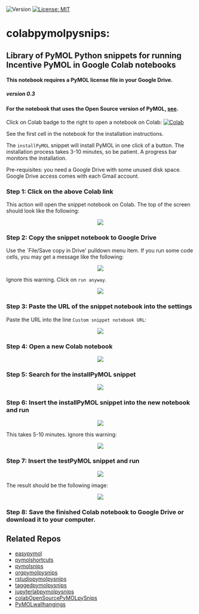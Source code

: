 ![Version](https://img.shields.io/static/v1?label=colabpymolpysnips&message=0.1&color=brightcolor)
[![License: MIT](https://img.shields.io/badge/License-MIT-blue.svg)](https://opensource.org/licenses/MIT)


# colabpymolpysnips: 

## Library of PyMOL Python snippets for running Incentive PyMOL in Google Colab notebooks
#### This notebook requires a PyMOL license file in your Google Drive.
##### version 0.3

#### For the notebook that uses the Open Source version of PyMOL, [see](https://github.com/MooersLab/colabOpenSourcePyMOLpySnips).

Click on Colab badge to the right to open a notebook on Colab:
[![Colab](https://colab.research.google.com/assets/colab-badge.svg)](https://colab.research.google.com/github/Mooerslab/colabpymolpysnips/blob/master/colabIncentivePyMOLpySnip03.ipynb)


See the first cell in the notebook for the installation instructions.

The `installPyMOL` snippet will install PyMOL in one click of a button.
The installation process takes 3-10 minutes, so be patient.
A progress bar monitors the installation. 

Pre-requisites: you need a Google Drive with some unused disk space. 
Google Drive access comes with each Gmail account.


### Step 1: Click on the above Colab link
This action will open the snippet notebook on Colab.
The top of the screen should look like the following:

<p align="center"><img src="images/topOFSnippetNotebook.png"></p>


### Step 2: Copy the snippet notebook to Google Drive

Use the `File/Save copy in Drive' pulldown menu item. 
If you run some code cells, you may get a message like the following:

<p align="center"><img src="images/saveSnippetNotebookToGoogleDrive.png"></p>

Ignore this warning. Click on `run anyway`.
<p align="center"><img src="images/ignoreWarningAboutAuthorship.png"></p>


### Step 3: Paste the URL of the snippet notebook into the settings

Paste the URL into the line `Custom snippet notebook URL`:

<p align="center"><img src="images/loadedNotebookSettings.png"></p>


### Step 4: Open a new Colab notebook

<p align="center"><img src="images/openNewNotebook.png"></p>


### Step 5: Search for the installPyMOL snippet

<p align="center"><img src="images/searchInstallPyMOL.png"></p>


### Step 6: Insert the installPyMOL snippet into the new notebook and run

<p align="center"><img src="images/installIncentivePyMOL.png"></p>

This takes 5-10 minutes. 
Ignore this warning:

<p align="center"><img src="images/ignoreThisError.png"></p>


### Step 7: Insert the testPyMOL snippet and run

<p align="center"><img src="images/testPyMOL.png"></p>

The result should be the following image:

<p align="center"><img src="images/testResult.png"></p>


### Step 8: Save the finished Colab notebook to Google Drive or download it to your computer.


## Related Repos

- [easypymol](https://github.com/MooersLab/EasyPyMOL/edit/master/README.md)
- [pymolshortcuts](https://github.com/MooersLab/pymolshortcuts)
- [pymolsnips](https://github.com/MooersLab/pymolsnips)
- [orgpymolpysnips](https://github.com/MooersLab/orgpymolpysnips)
- [rstudiopymolpysnips](https://github.com/MooersLab/rstudiopymolpysnips)
- [taggedpymolpysnips](https://github.com/MooersLab/taggedpymolpysnips)
- [jupyterlabpymolpysnips](https://github.com/MooersLab/jupyterlabpymolpysnips)
- [colabOpenSourcePyMOLpySnips](https://github.com/MooersLab/colabOpenSourcePyMOLpySnips)
- [PyMOLwallhangings](https://github.com/MooersLab/PyMOLwallhangings)

